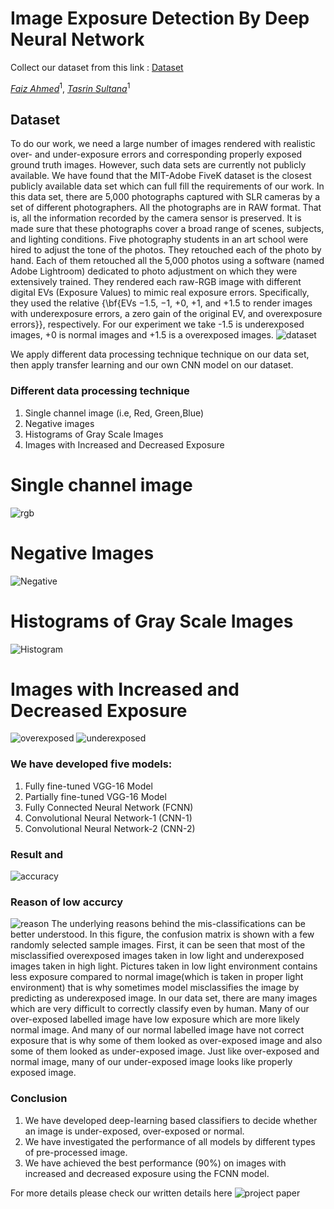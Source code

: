 # Image Exposure Detection By Deep Neural Network

Collect our dataset from this link : [Dataset](https://drive.google.com/drive/folders/1PpyQIIqjv7d9lVfZhUlLHDguKxImX1xQ?usp=sharing)


*[Faiz Ahmed](https://github.com/faiz28)*<sup>1</sup>, 
*[Tasrin Sultana](https://github.com/TasrinSultana)*<sup>1</sup>


## Dataset
To do our work, we need a large number of images rendered with realistic over- and under-exposure errors and corresponding properly exposed ground truth images. However, such data sets are currently not publicly available. We have found that the MIT-Adobe FiveK dataset is the closest publicly available data set which can full fill the requirements of our work. In this data set, there are 5,000 photographs captured with SLR cameras by a set of different photographers. All the photographs are in RAW format. That is, all the information recorded by the camera sensor is preserved. It is made sure that these photographs cover a broad range of scenes, subjects, and lighting conditions. Five photography students in an art school were hired to adjust the tone of the photos. They retouched each of the photo by hand. Each of them retouched all the 5,000 photos using a software (named Adobe Lightroom) dedicated to photo adjustment on which they were extensively trained. They rendered each raw-RGB image with different digital EVs (Exposure Values) to mimic real exposure errors. Specifically, they used the relative {\bf{EVs −1.5, −1, +0, +1, and +1.5 to render images with underexposure errors, a zero gain of the original EV, and overexposure errors}}, respectively. For our experiment we take -1.5 is underexposed images, +0 is normal images and +1.5 is a overexposed images. 
![dataset](https://github.com/faiz28/Image-Exposure-Detection-By-Deep-Neural-Network/blob/main/images/dataset.png)

We apply different data processing technique technique on our data set, then apply transfer learning and our own CNN model on our dataset.

### Different data processing technique
1. Single channel image (i.e, Red, Green,Blue)
2. Negative images
3. Histograms of Gray Scale Images
4. Images with Increased and Decreased Exposure

# Single channel image
![rgb](https://github.com/faiz28/Image-Exposure-Detection-By-Deep-Neural-Network/blob/main/images/red_green_blue_channel_of_photo%20(1).png)
# Negative Images
![Negative](https://github.com/faiz28/Image-Exposure-Detection-By-Deep-Neural-Network/blob/main/images/negativeImage%20(1).png)
# Histograms of Gray Scale Images
![Histogram](https://github.com/faiz28/Image-Exposure-Detection-By-Deep-Neural-Network/blob/main/images/histogram%20image.png)
# Images with Increased and Decreased Exposure
![overexposed](https://github.com/faiz28/Image-Exposure-Detection-By-Deep-Neural-Network/blob/main/images/more-overexposed.png)
![underexposed](https://github.com/faiz28/Image-Exposure-Detection-By-Deep-Neural-Network/blob/main/images/more-underexposed.png)
### We have developed five models:
1. Fully fine-tuned VGG-16 Model
2. Partially fine-tuned VGG-16 Model
3. Fully Connected Neural Network (FCNN)
4. Convolutional Neural Network-1 (CNN-1)
5. Convolutional Neural Network-2 (CNN-2)

### Result and 
![accuracy](https://github.com/faiz28/Image-Exposure-Detection-By-Deep-Neural-Network/blob/main/images/Screenshot%20from%202022-04-21%2002-08-49.png)

### Reason of low accurcy
![reason](https://github.com/faiz28/Image-Exposure-Detection-By-Deep-Neural-Network/blob/main/images/confusion-label%20(1).png)
The underlying reasons behind the mis-classifications can be better understood. In this figure, the confusion matrix is shown with a few randomly selected sample images. First, it can be seen that most of the misclassified  overexposed images taken in low light and underexposed images taken in high light. Pictures taken in low light environment contains less exposure compared to normal image(which is taken in proper light environment) that is why sometimes model misclassifies the image by predicting as underexposed image. In our data set, there are many images which are very difficult to correctly classify even by human. Many of our over-exposed labelled image have low exposure which are more likely normal image. And many of our normal labelled image have not correct exposure that is why some of them looked as over-exposed image and also some of them looked as under-exposed image. Just like over-exposed and normal image, many of our under-exposed image looks like properly exposed image.

### Conclusion
1. We have developed deep-learning based classifiers to decide whether an image is under-exposed, over-exposed or normal.
2. We have investigated the performance of all models by different types of pre-processed image.
3. We have achieved the best performance (90%) on images with increased and decreased exposure using the FCNN model.


For more details please  check our written details here ![project paper](https://github.com/faiz28/Image-Exposure-Detection-By-Deep-Neural-Network/blob/main/images/Screenshot%20from%202022-04-21%2002-08-49.png)
